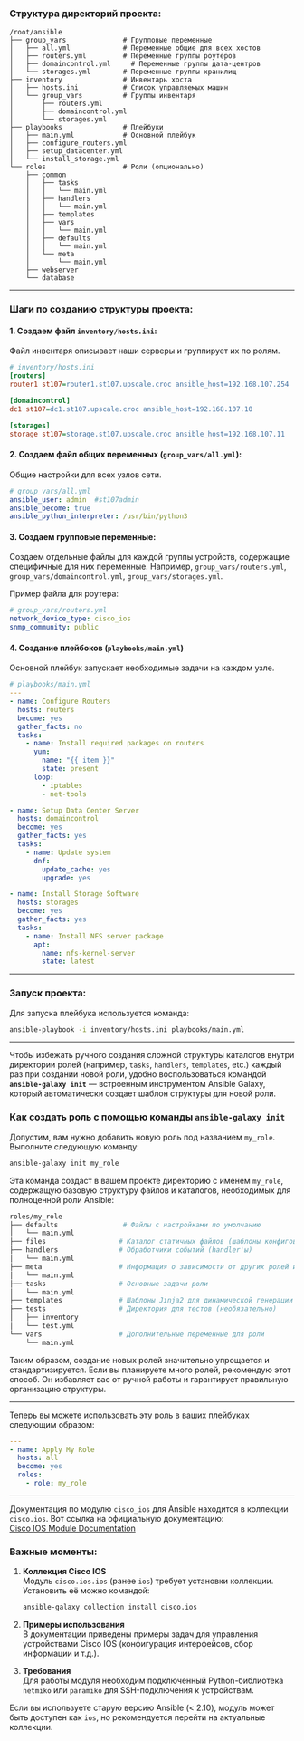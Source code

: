 
### Структура директорий проекта:
```
/root/ansible
├── group_vars              # Групповые переменные
│   ├── all.yml             # Переменные общие для всех хостов
│   ├── routers.yml         # Переменные группы роутеров
│   ├── domaincontrol.yml     # Переменные группы дата-центров
│   └── storages.yml        # Переменные группы хранилищ
├── inventory               # Инвентарь хоста
│   ├── hosts.ini           # Список управляемых машин
│   └── group_vars          # Группы инвентаря
│       ├── routers.yml     
│       ├── domaincontrol.yml  
│       └── storages.yml    
├── playbooks               # Плейбуки
│   ├── main.yml            # Основной плейбук
│   ├── configure_routers.yml
│   ├── setup_datacenter.yml
│   └── install_storage.yml
└── roles                   # Роли (опционально)
    ├── common
    │   ├── tasks
    │   │   └── main.yml
    │   ├── handlers
    │   │   └── main.yml
    │   ├── templates
    │   ├── vars
    │   │   └── main.yml
    │   ├── defaults
    │   │   └── main.yml
    │   └── meta
    │       └── main.yml
    ├── webserver
    └── database
```

---

### Шаги по созданию структуры проекта:

#### 1. Создаем файл `inventory/hosts.ini`:
Файл инвентаря описывает наши серверы и группирует их по ролям.
```ini
# inventory/hosts.ini
[routers]
router1 st107=router1.st107.upscale.croc ansible_host=192.168.107.254

[domaincontrol]
dc1 st107=dc1.st107.upscale.croc ansible_host=192.168.107.10

[storages]
storage st107=storage.st107.upscale.croc ansible_host=192.168.107.11
```

#### 2. Создаем файл общих переменных (`group_vars/all.yml`):
Общие настройки для всех узлов сети.
```yaml
# group_vars/all.yml
ansible_user: admin  #st107admin
ansible_become: true
ansible_python_interpreter: /usr/bin/python3
```

#### 3. Создаем групповые переменные:
Создаем отдельные файлы для каждой группы устройств, содержащие специфичные для них переменные.
Например, `group_vars/routers.yml`, `group_vars/domaincontrol.yml`, `group_vars/storages.yml`.

Пример файла для роутера:
```yaml
# group_vars/routers.yml
network_device_type: cisco_ios
snmp_community: public
```

#### 4. Создание плейбоков (`playbooks/main.yml`)
Основной плейбук запускает необходимые задачи на каждом узле.
```yaml
# playbooks/main.yml
---
- name: Configure Routers
  hosts: routers
  become: yes
  gather_facts: no
  tasks:
    - name: Install required packages on routers
      yum:
        name: "{{ item }}"
        state: present
      loop:
        - iptables
        - net-tools

- name: Setup Data Center Server
  hosts: domaincontrol
  become: yes
  gather_facts: yes
  tasks:
    - name: Update system
      dnf:
        update_cache: yes
        upgrade: yes

- name: Install Storage Software
  hosts: storages
  become: yes
  gather_facts: yes
  tasks:
    - name: Install NFS server package
      apt:
        name: nfs-kernel-server
        state: latest
```

---

### Запуск проекта:
Для запуска плейбука используется команда:
```bash
ansible-playbook -i inventory/hosts.ini playbooks/main.yml
```
-------
Чтобы избежать ручного создания сложной структуры каталогов внутри директории ролей (например, `tasks`, `handlers`, `templates`, etc.) каждый раз при создании новой роли, удобно воспользоваться командой **`ansible-galaxy init`** — встроенным инструментом Ansible Galaxy, который автоматически создает шаблон структуры для новой роли.

### Как создать роль с помощью команды `ansible-galaxy init`
Допустим, вам нужно добавить новую роль под названием `my_role`. Выполните следующую команду:

```bash
ansible-galaxy init my_role
```

Эта команда создаст в вашем проекте директорию с именем `my_role`, содержащую базовую структуру файлов и каталогов, необходимых для полноценной роли Ansible:

```bash
roles/my_role
├── defaults                # Файлы с настройками по умолчанию
│   └── main.yml            
├── files                  # Каталог статичных файлов (шаблоны конфигов, скриптов и др.)
├── handlers               # Обработчики событий (handler'ы)
│   └── main.yml           
├── meta                   # Информация о зависимости от других ролей и метаданные
│   └── main.yml          
├── tasks                  # Основные задачи роли
│   └── main.yml          
├── templates              # Шаблоны Jinja2 для динамической генерации файлов конфигурации
├── tests                  # Директория для тестов (необязательно)
│   ├── inventory          
│   └── test.yml           
└── vars                   # Дополнительные переменные для роли
    └── main.yml
```

Таким образом, создание новых ролей значительно упрощается и стандартизируется. Если вы планируете много ролей, рекомендую этот способ. Он избавляет вас от ручной работы и гарантирует правильную организацию структуры.

---

Теперь вы можете использовать эту роль в ваших плейбуках следующим образом:

```yaml
---
- name: Apply My Role
  hosts: all
  become: yes
  roles:
    - role: my_role
```
--------------
Документация по модулю `cisco_ios` для Ansible находится в коллекции `cisco.ios`. Вот ссылка на официальную документацию:  
[Cisco IOS Module Documentation](https://docs.ansible.com/ansible/latest/collections/cisco/ios/ios_module.html)

### Важные моменты:
1. **Коллекция Cisco IOS**  
   Модуль `cisco.ios.ios` (ранее `ios`) требует установки коллекции. Установить её можно командой:
   ```bash
   ansible-galaxy collection install cisco.ios
   ```

2. **Примеры использования**  
   В документации приведены примеры задач для управления устройствами Cisco IOS (конфигурация интерфейсов, сбор информации и т.д.).

3. **Требования**  
   Для работы модуля необходим подключенный Python-библиотека `netmiko` или `paramiko` для SSH-подключения к устройствам.

Если вы используете старую версию Ansible (< 2.10), модуль может быть доступен как `ios`, но рекомендуется перейти на актуальные коллекции.
